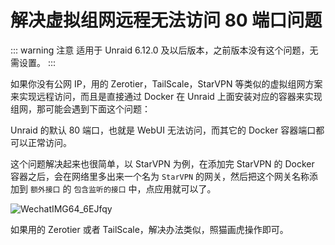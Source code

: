 # 解决虚拟组网远程无法访问 80 端口问题

::: warning 注意
适用于 Unraid 6.12.0 及以后版本，之前版本没有这个问题，无需设置。
:::

如果你没有公网 IP，用的 Zerotier，TailScale，StarVPN 等类似的虚拟组网方案来实现远程访问，而且是直接通过 Docker 在 Unraid 上面安装对应的容器来实现组网，那可能会遇到下面这个问题：

Unraid 的默认 80 端口，也就是 WebUI 无法访问，而其它的 Docker 容器端口都可以正常访问。

这个问题解决起来也很简单，以 StarVPN 为例，在添加完 StarVPN 的 Docker 容器之后，会在网络里多出来一个名为 `StarVPN` 的网关，然后把这个网关名称添加到 `额外接口` 的 `包含监听的接口` 中，点应用就可以了。

![WechatIMG64_6EJfqy](https://img.slarker.me/blog/WechatIMG64_6EJfqy.jpg)

如果用的 Zerotier 或者 TailScale，解决办法类似，照猫画虎操作即可。
